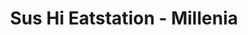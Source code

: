 ---
layout: place
title: "Sus Hi Eatstation - Millenia"
permalink: /florida/orlando/sus-hi-eatstation-millenia.html
stateAbbr: FL
stateName: Florida
cityName: Orlando
seo:
  name: "Sus Hi Eatstation - Millenia"
  type: Restaurant
  links: https://sushieatstation.com/
description: "Looking for sushi in Orlando, Florida? Check out Sus Hi Eatstation - Millenia for a delightful Japanese dining experience. Enjoy a variety of sushi and other..."
place_id: ChIJ4eHsWq1954gR2VL7PDn0PK4
photos:
  - name: >-
      places/ChIJ4eHsWq1954gR2VL7PDn0PK4/photos/AeeoHcKWSNClY0m1z9i2gRkv3PTYvFvKp2gLO9WphS58P4q0upZ8EHp8u-i-cquKFpAvOW-ooRun9VKI3ArTJIW2k2A9LTBDryAuSl4YBJUHPtjju05pfUmwQ2mDyIQ9n94NLuUeUEDDYarjt5HSWI7ZnyrWuP9z_k8XjpVKY4i7SIyUkeSnTjmbgVoURIfYOVgxIpxdhbfFp8q8qwlntZlCwsEzz2Yx0MFVZREkgq8u5f7Da5ZLeCnCx2VmVlSZeujk4b_kW-FpRMC5NWjMYprEMRdfMn_tn4SXVJa4EST74C5bDeOy2WEAnnPa7Ii1Ynsct4SC9UO7mPnhc9nDMccoT70wHZLfFs6-dArnhzjh43KM8iF-WOgioKXLW9exiIFotYYSuFS30u5y17QT7osAyg6_mu0wZtsRhovx6rsFHwXYSJe5
    widthPx: 4032
    heightPx: 3024
    authorAttributions:
      - displayName: Vladimir Polozov
        uri: https://maps.google.com/maps/contrib/105951917824180557523
        photoUri: >-
          https://lh3.googleusercontent.com/a-/ALV-UjXuq-8s9OImX1ftT6v_d8tk9vX3O9bvUVh3cuAopiO0zLC1lfQB=s100-p-k-no-mo
    flagContentUri: >-
      https://www.google.com/local/imagery/report/?cb_client=maps_api_places.places_api&image_key=!1e10!2sCIHM0ogKEICAgIDs8YiY2AE&hl=en-US
    googleMapsUri: >-
      https://www.google.com/maps/place//data=!3m4!1e2!3m2!1sCIHM0ogKEICAgIDs8YiY2AE!2e10!4m2!3m1!1s0x88e77dad5aece1e1:0xae3cf4393cfb52d9
  - name: >-
      places/ChIJ4eHsWq1954gR2VL7PDn0PK4/photos/AeeoHcKSyAV4Zw3nRMYOwJE9bNmFftfE04ITw6zplaE7-ywg1H6ZBwQ81Dx_yWAobVgyyJH96WN-7G-wlnHiFi0Ep2meLj1fV2n8hNXzWpkdKosCzXvcyBLGUiiWmedgp_oJyRDGKMLITaEgNPFEbNpkoRISG9FfPsvsHFqWU6lTfvQezCy8V7iXdXPkcVHQVF5YNzjXnFOx_yvm9ZMYQht-SrTRH9xM7sIikKCwHYDeSUE5XnVXbWfnUqDClBO0nZv218nDDVxcEt-YnWCRoWRi3IOAGgdGEsaCaIYop6GQHtfNew
    widthPx: 1800
    heightPx: 1444
    authorAttributions:
      - displayName: Sus Hi Eatstation - Millenia
        uri: https://maps.google.com/maps/contrib/113787635587763663531
        photoUri: >-
          https://lh3.googleusercontent.com/a-/ALV-UjVg-H1IdJbidlmRFdcs1uEWTI2Ns7z80pCKUC2sqi63jNTytdw=s100-p-k-no-mo
    flagContentUri: >-
      https://www.google.com/local/imagery/report/?cb_client=maps_api_places.places_api&image_key=!1e10!2sAF1QipNKffVuCZ9TgfZM6cHFDcbi95JRixgQuUEU9I_S&hl=en-US
    googleMapsUri: >-
      https://www.google.com/maps/place//data=!3m4!1e2!3m2!1sAF1QipNKffVuCZ9TgfZM6cHFDcbi95JRixgQuUEU9I_S!2e10!4m2!3m1!1s0x88e77dad5aece1e1:0xae3cf4393cfb52d9
  - name: >-
      places/ChIJ4eHsWq1954gR2VL7PDn0PK4/photos/AeeoHcKVa9U7z5eaz7PqUgiVOZzqeGqx1lf5-Nou26530ziOUx7I6A4yBaYAT_2I-DTsxVfqKpKW-lFci9_9QapsO2Amj9agKIN8QobgBSUJi16qQ5s7Y7JYICxsnJWZLexNDftlBwu23fAdfaOqDxfHauIRQtKq8kOrUpcwcKpWq-TB287s4D8M2ZzdzH2tFXc2YMekTVlSK0-qzELPIUUEWBqkztFxSFlCqoJvnm6C18qQWEijT7Jyo5wakLGQNnuETOjoF-s4rsrektzCLaHq_H8ahkux4qfZoyuL4lXO0bPalQ
    widthPx: 2486
    heightPx: 1391
    authorAttributions:
      - displayName: Sus Hi Eatstation - Millenia
        uri: https://maps.google.com/maps/contrib/113787635587763663531
        photoUri: >-
          https://lh3.googleusercontent.com/a-/ALV-UjVg-H1IdJbidlmRFdcs1uEWTI2Ns7z80pCKUC2sqi63jNTytdw=s100-p-k-no-mo
    flagContentUri: >-
      https://www.google.com/local/imagery/report/?cb_client=maps_api_places.places_api&image_key=!1e10!2sAF1QipOuACohxpuF2Iet-gYpehAXoo_ejolZuahC_jSz&hl=en-US
    googleMapsUri: >-
      https://www.google.com/maps/place//data=!3m4!1e2!3m2!1sAF1QipOuACohxpuF2Iet-gYpehAXoo_ejolZuahC_jSz!2e10!4m2!3m1!1s0x88e77dad5aece1e1:0xae3cf4393cfb52d9
  - name: >-
      places/ChIJ4eHsWq1954gR2VL7PDn0PK4/photos/AeeoHcKWBEowEDa0NkpJlveHutt3Wt9biukab6Z-5mkX3e_L59KjLZobfkyeIFm2ejgDyZ5sDl2P5ngCBBHYrKL13rXv-7nLteBZKPkYiHdrkS2YEg1xVT1c5Tg3pBZ1UDxjbY6PXrodujxSScXkps1gtsGprHDF3BzKVHg7G1df-hAQcKXG_9Ge61fqODMk4X6dSg7R8y20EYha5zUiQXfKozTdVzcq7RIkINmnfhg66MXQ3GDf9kThFYw9oh5-h7X58FttOOjSfOHPGHQKhQmLokwgCf3zuHMkECjulN-ID_T48A
    widthPx: 1500
    heightPx: 1500
    authorAttributions:
      - displayName: Sus Hi Eatstation - Millenia
        uri: https://maps.google.com/maps/contrib/113787635587763663531
        photoUri: >-
          https://lh3.googleusercontent.com/a-/ALV-UjVg-H1IdJbidlmRFdcs1uEWTI2Ns7z80pCKUC2sqi63jNTytdw=s100-p-k-no-mo
    flagContentUri: >-
      https://www.google.com/local/imagery/report/?cb_client=maps_api_places.places_api&image_key=!1e10!2sAF1QipPN2iQtCmI7dQ-nKPFv8NYggA2h0_kkaT5TOTTR&hl=en-US
    googleMapsUri: >-
      https://www.google.com/maps/place//data=!3m4!1e2!3m2!1sAF1QipPN2iQtCmI7dQ-nKPFv8NYggA2h0_kkaT5TOTTR!2e10!4m2!3m1!1s0x88e77dad5aece1e1:0xae3cf4393cfb52d9
  - name: >-
      places/ChIJ4eHsWq1954gR2VL7PDn0PK4/photos/AeeoHcKhLzumLMQt4E4GnUD0M22XSb4i1P1XvH3i_y6BkpVTmk_sbK8lAQsMKDRMX8-clcP9F2sDiadHC2DD1hJNoGB7Og9_V7gcQuVFcSrWtwD6pS7tFehdgTmW372nlW7gC3esjhk1uwmpsNOck764BL4GI4F6ezmqRPmhYbq0H3PBb70dtyHWd8TR-oCm8uGWBUoV2BiOK_32n60p75mhDf5hvu2TX9TB06QwIl1NF3sP1n1a5HxY15R9OcrcoxYqZKn8-1PNocTF2fA9TzM1UGaAA1qiyek0PlN8Duk3s_mKgA
    widthPx: 4800
    heightPx: 3200
    authorAttributions:
      - displayName: Sus Hi Eatstation - Millenia
        uri: https://maps.google.com/maps/contrib/113787635587763663531
        photoUri: >-
          https://lh3.googleusercontent.com/a-/ALV-UjVg-H1IdJbidlmRFdcs1uEWTI2Ns7z80pCKUC2sqi63jNTytdw=s100-p-k-no-mo
    flagContentUri: >-
      https://www.google.com/local/imagery/report/?cb_client=maps_api_places.places_api&image_key=!1e10!2sAF1QipOyzThAihEo2dxgJ0S5vO7JvPKo_cRy41zkNNFd&hl=en-US
    googleMapsUri: >-
      https://www.google.com/maps/place//data=!3m4!1e2!3m2!1sAF1QipOyzThAihEo2dxgJ0S5vO7JvPKo_cRy41zkNNFd!2e10!4m2!3m1!1s0x88e77dad5aece1e1:0xae3cf4393cfb52d9
  - name: >-
      places/ChIJ4eHsWq1954gR2VL7PDn0PK4/photos/AeeoHcLayZLpGMGNSdM2jF4oWSF-I3Ns4N8LTJcmZAfEFlHhuENfZo0gDCMjUgKJTTVzRka8RhDKC0hJYRdedle-YVGbfCTQmXQR_OlYcII4gdJl-Gm1XY4m2oJTXe4eDPB6-frV9NI6ObcVITVBSSTH_SHSZKKK3w2p2BVlmhgvKmp0r5RLGKlujk3f4ZweLI2KTI7qrqdB-8P0TSIDKIxQ76pT5C1jyPgExUdi3er2IinFvW_1SXFqnrCNoiZvKi0kbwZkQwMESHTPwI-9IUzg856qwEgXnzhSadwlH68_50kL1g
    widthPx: 3024
    heightPx: 3024
    authorAttributions:
      - displayName: Sus Hi Eatstation - Millenia
        uri: https://maps.google.com/maps/contrib/113787635587763663531
        photoUri: >-
          https://lh3.googleusercontent.com/a-/ALV-UjVg-H1IdJbidlmRFdcs1uEWTI2Ns7z80pCKUC2sqi63jNTytdw=s100-p-k-no-mo
    flagContentUri: >-
      https://www.google.com/local/imagery/report/?cb_client=maps_api_places.places_api&image_key=!1e10!2sAF1QipOT1TX1PRrHClJENZ0HYrkWUV78iwQtcwKwFrOK&hl=en-US
    googleMapsUri: >-
      https://www.google.com/maps/place//data=!3m4!1e2!3m2!1sAF1QipOT1TX1PRrHClJENZ0HYrkWUV78iwQtcwKwFrOK!2e10!4m2!3m1!1s0x88e77dad5aece1e1:0xae3cf4393cfb52d9
  - name: >-
      places/ChIJ4eHsWq1954gR2VL7PDn0PK4/photos/AeeoHcKjQRW5wWJnS79IbQGQ5-52pwuDpTwdzuzKSn2QoeMHdw_vnzdR5tTD08ePqzdsbAHt0lpej--hh41_vr1GaNRwxzzuSAO379dbTiCpTiztKj8RlBEQfIQcgdQ83WYrg5Mf1jHzi55ZPg-9phT4XruEOj-HW6MjUNrCNE46aHa1DO-RtwZ6J555L7KBWszisZlsFTmQuPQGhd4R-oselYAEi5pUx8oFfkqdqyxgzV33Lbz4htESGeBZsE8XN23Nc8gk66_YTKmVHocjtz8U3qwOV0dskXdD_Wi_hOxwKxwMxFlpppd9BRypssDU2xVog1qJrVtrEcxTyNbIf5smIIeylPI71jKomczOwplOHvWuW3DCUKc-E0QKa47UAq4qN4Adgn3kyw3azAU6D1bjWXH-IMvCApQGuUqCgJWYCn8y_Lo
    widthPx: 3600
    heightPx: 4800
    authorAttributions:
      - displayName: Rebecca Swope
        uri: https://maps.google.com/maps/contrib/100079897867273117827
        photoUri: >-
          https://lh3.googleusercontent.com/a/ACg8ocLnLzR41vYjkZKH15w_5ZIACGQSxRMVhnqVHnSCQwA6Rfnrcr4=s100-p-k-no-mo
    flagContentUri: >-
      https://www.google.com/local/imagery/report/?cb_client=maps_api_places.places_api&image_key=!1e10!2sCIHM0ogKEICAgMCg_uWB8AE&hl=en-US
    googleMapsUri: >-
      https://www.google.com/maps/place//data=!3m4!1e2!3m2!1sCIHM0ogKEICAgMCg_uWB8AE!2e10!4m2!3m1!1s0x88e77dad5aece1e1:0xae3cf4393cfb52d9
  - name: >-
      places/ChIJ4eHsWq1954gR2VL7PDn0PK4/photos/AeeoHcJzOtuPYOZmd5SUvHjHmKp7y_Iv3TshijoV1RuTSZc3GmHxWE1wn55OmA5jHXzagZ8iF1hFO8Dt4Kb-a-h1qFP59oq2kt1tMZJ-bH7uLXdwZBpMgAJR1nbNV9G89jgKYAeBZ9IlpL-icXg6AT8LcqbuW83km5Ol8sDktw1rkDTziIACkusOtWOeOH9yt3EgdxMixbZItzvY_O8UBKslFEFtRru1C0x-5YyUJJ0q7nksUMc8z7gB_62LRIhWi7feVywTID0Cw8Ir36XY05yhOC5JdKKxOMIDlhIvUSeBtTMGUQqCWlADQRsVU6VjBTQGYiH03xyGF0dNMJXPU8AZVqVs4uiSMUzlmsqTv6ZfJmIMMgrhW4BtidEawkky8iJ7drSnuel8DbKHUqwaNF9gKxxgrEBH4HVsd6UYZizbbCKGMCI
    widthPx: 4032
    heightPx: 3024
    authorAttributions:
      - displayName: John Martinez
        uri: https://maps.google.com/maps/contrib/100933673371759727016
        photoUri: >-
          https://lh3.googleusercontent.com/a-/ALV-UjWpaLbOi92OVvQ4jK1FtZciRTIhWAGq49aXf7c1AdxtucYF6sw=s100-p-k-no-mo
    flagContentUri: >-
      https://www.google.com/local/imagery/report/?cb_client=maps_api_places.places_api&image_key=!1e10!2sCIHM0ogKEICAgICH3Nr1kwE&hl=en-US
    googleMapsUri: >-
      https://www.google.com/maps/place//data=!3m4!1e2!3m2!1sCIHM0ogKEICAgICH3Nr1kwE!2e10!4m2!3m1!1s0x88e77dad5aece1e1:0xae3cf4393cfb52d9
  - name: >-
      places/ChIJ4eHsWq1954gR2VL7PDn0PK4/photos/AeeoHcKwGtJhL-QS3DosaTI0eyNPw2Hr_x0hAxpEifnwSxZ4CYvOSrD-EkVAOEOJIizhkFvARIhZYUirXWdpTfmarEOgm6_rxP7Y6sTuv-C31n_6gp9VY2j52CmXVfIqU1TMVGP6IMyKHdMH6DfFjJfUlZpj5MMU_yqOmToOy6tf6eWv3p77a-2AMRFK1wWHYXmIs7XWD7K8jK2uPi0FLSDqidwMS51dNk0lpK2yMGQFfH0U3MX5SxFcw_xSlv1LRKOEUQ40oMuXK7pH18yWBt6AFmp-xRfmgRur25sei_YgtUIv75IaX1j6btEBCk_LXy_VANP9_dh2UJN5wVxWlYs2XudQMT1zLSiYUgl4LXxgkyLKALFPbV8QHgOtPtVZAkYDSnSt4BdVTTiCB8P0BmYXxNqiL2bgzTRJRGzL2q-Dt6Ebnw
    widthPx: 3024
    heightPx: 4032
    authorAttributions:
      - displayName: David Castro
        uri: https://maps.google.com/maps/contrib/113162809136987801785
        photoUri: >-
          https://lh3.googleusercontent.com/a-/ALV-UjW4SJQ53zS2PsVvoQq7_aIfGyNz2uisCX7zwNSQV8F-6FKGAXG6=s100-p-k-no-mo
    flagContentUri: >-
      https://www.google.com/local/imagery/report/?cb_client=maps_api_places.places_api&image_key=!1e10!2sCIHM0ogKEICAgID7mZv4fQ&hl=en-US
    googleMapsUri: >-
      https://www.google.com/maps/place//data=!3m4!1e2!3m2!1sCIHM0ogKEICAgID7mZv4fQ!2e10!4m2!3m1!1s0x88e77dad5aece1e1:0xae3cf4393cfb52d9
  - name: >-
      places/ChIJ4eHsWq1954gR2VL7PDn0PK4/photos/AeeoHcIT9ryqivMHFUA4RNmTSDjuAevqUF8ritnjGyuWrR7BiLmv3Rv39DtOvNpUsRv2oOhw8CiJM5jzTmx5-iyWNQyTiR7ECHFcuA4VqpgYwuG95aAj4zAPqhTmPHnj-X90mU_5VGYSW8Zu2BmtUwNGyj8rbEYt226-_lxtQLj-ouj06DGt-FgKFU8_LzTE7xZEq7VxlR-DMv4ZtK4orK3UrVQumdlG9yq_uBaVf5O3i18COhoi-pC2XaEUAvcFthnmAHP5D-r5MisdriCQsEMyFKBrbVzLXHoJtbiWbylt0L1MCbCHOB-oIIfTuqKDffL7jH0EqckvDfyTRXrwX64PbjzB2-Zh863IVlAvPtRiYg9YTEmgYCsv7B70yt1C0ciW4CVbgcNK1h-ZgziMHzkzY4yt0RYZF3RzAWXtiLWdKAW79R-w
    widthPx: 3024
    heightPx: 4032
    authorAttributions:
      - displayName: Lidia Jones
        uri: https://maps.google.com/maps/contrib/111662513397218504538
        photoUri: >-
          https://lh3.googleusercontent.com/a-/ALV-UjVspJ4KUCnhVuVeEH87XRb5CiEN0h7edL1_Emr8ryN6sgpcPrs1=s100-p-k-no-mo
    flagContentUri: >-
      https://www.google.com/local/imagery/report/?cb_client=maps_api_places.places_api&image_key=!1e10!2sCIHM0ogKEICAgIDplvqC4AE&hl=en-US
    googleMapsUri: >-
      https://www.google.com/maps/place//data=!3m4!1e2!3m2!1sCIHM0ogKEICAgIDplvqC4AE!2e10!4m2!3m1!1s0x88e77dad5aece1e1:0xae3cf4393cfb52d9
address: '4693 Gardens Park Blvd #105, Orlando, FL 32839, USA'
street: '4693 Gardens Park Blvd #105'
city: Orlando
state: FL
zip: '32839'
country: USA
neighborhood: Southwest Orlando
latitude: '28.494598'
longitude: '-81.423706'
accessibility_options:
  wheelchairAccessibleParking: true
  wheelchairAccessibleEntrance: true
  wheelchairAccessibleRestroom: true
  wheelchairAccessibleSeating: true
business_status: OPERATIONAL
name: Sus Hi Eatstation - Millenia
google_maps_links:
  directionsUri: >-
    https://www.google.com/maps/dir//''/data=!4m7!4m6!1m1!4e2!1m2!1m1!1s0x88e77dad5aece1e1:0xae3cf4393cfb52d9!3e0
  placeUri: https://maps.google.com/?cid=12555178387875517145
  writeAReviewUri: >-
    https://www.google.com/maps/place//data=!4m3!3m2!1s0x88e77dad5aece1e1:0xae3cf4393cfb52d9!12e1
  reviewsUri: >-
    https://www.google.com/maps/place//data=!4m4!3m3!1s0x88e77dad5aece1e1:0xae3cf4393cfb52d9!9m1!1b1
  photosUri: >-
    https://www.google.com/maps/place//data=!4m3!3m2!1s0x88e77dad5aece1e1:0xae3cf4393cfb52d9!10e5
primary_type: Sushi Restaurant
opening_hours:
  regular: null
  current: null
secondary_opening_hours:
  regular:
    weekdayDescriptions: null
    type: null
  current:
    weekdayDescriptions: null
    type: null
phone: (407) 237-7160
price_level: PRICE_LEVEL_MODERATE
price_range: $10 &ndash; $20
rating: '4.2'
rating_count: 1085
website: https://sushieatstation.com/
reviews:
  - name: >-
      places/ChIJ4eHsWq1954gR2VL7PDn0PK4/reviews/ChdDSUhNMG9nS0VJQ0FnTUNnZ2NfQTFBRRAB
    relativePublishTimeDescription: a month ago
    rating: 3
    text:
      text: >-
        This place is cute! We ordered through the self-service kiosk and the
        food took a while to be ready, to be fair they were very busy. The food
        was great!! Only issue was that the food area where they make things was
        very messy and dirty, didn’t seem like they keep it clean throughout the
        day and that worried me because of the raw fish that stays there…. Other
        than that everything else was fine. OMG the tempura burrito thing was
        AMAZING.
      languageCode: en
    originalText:
      text: >-
        This place is cute! We ordered through the self-service kiosk and the
        food took a while to be ready, to be fair they were very busy. The food
        was great!! Only issue was that the food area where they make things was
        very messy and dirty, didn’t seem like they keep it clean throughout the
        day and that worried me because of the raw fish that stays there…. Other
        than that everything else was fine. OMG the tempura burrito thing was
        AMAZING.
      languageCode: en
    authorAttribution:
      displayName: Luisa
      uri: https://www.google.com/maps/contrib/108257472205753857641/reviews
      photoUri: >-
        https://lh3.googleusercontent.com/a-/ALV-UjXys-i5jNftylOu0N7_IXHAPrjdQ_KnvuUv_B-GOz5X4UTPTO9I=s128-c0x00000000-cc-rp-mo-ba2
    publishTime: '2025-02-17T21:40:40.096318Z'
    flagContentUri: >-
      https://www.google.com/local/review/rap/report?postId=ChdDSUhNMG9nS0VJQ0FnTUNnZ2NfQTFBRRAB&d=17924085&t=1
    googleMapsUri: >-
      https://www.google.com/maps/reviews/data=!4m6!14m5!1m4!2m3!1sChdDSUhNMG9nS0VJQ0FnTUNnZ2NfQTFBRRAB!2m1!1s0x88e77dad5aece1e1:0xae3cf4393cfb52d9
  - name: >-
      places/ChIJ4eHsWq1954gR2VL7PDn0PK4/reviews/ChZDSUhNMG9nS0VJQ0FnTUNnX3VXQk1BEAE
    relativePublishTimeDescription: a month ago
    rating: 1
    text:
      text: >-
        I was extremely excited to try this place, I ordered a miso soup and a
        Fry me a river burrito.


        Unfortunately, I did not receive the miso soup.

        The burrito was extremely underwhelming, extremely. I know most foods
        don’t look like the promotional photos, but in this case I was supposed
        to receive salmon and tuna based on the description. I received I kid
        you not, 2 pieces of tuna across both half's of the burrito, also didn’t
        include avocado and a couple other ingredients as well.


        I consumed one half hoping that there was more protein within it but
        nope just one piece of tuna, extremely disappointed with everything
        overall :(
      languageCode: en
    originalText:
      text: >-
        I was extremely excited to try this place, I ordered a miso soup and a
        Fry me a river burrito.


        Unfortunately, I did not receive the miso soup.

        The burrito was extremely underwhelming, extremely. I know most foods
        don’t look like the promotional photos, but in this case I was supposed
        to receive salmon and tuna based on the description. I received I kid
        you not, 2 pieces of tuna across both half's of the burrito, also didn’t
        include avocado and a couple other ingredients as well.


        I consumed one half hoping that there was more protein within it but
        nope just one piece of tuna, extremely disappointed with everything
        overall :(
      languageCode: en
    authorAttribution:
      displayName: Rebecca Swope
      uri: https://www.google.com/maps/contrib/100079897867273117827/reviews
      photoUri: >-
        https://lh3.googleusercontent.com/a/ACg8ocLnLzR41vYjkZKH15w_5ZIACGQSxRMVhnqVHnSCQwA6Rfnrcr4=s128-c0x00000000-cc-rp-mo-ba2
    publishTime: '2025-02-17T21:27:43.252250Z'
    flagContentUri: >-
      https://www.google.com/local/review/rap/report?postId=ChZDSUhNMG9nS0VJQ0FnTUNnX3VXQk1BEAE&d=17924085&t=1
    googleMapsUri: >-
      https://www.google.com/maps/reviews/data=!4m6!14m5!1m4!2m3!1sChZDSUhNMG9nS0VJQ0FnTUNnX3VXQk1BEAE!2m1!1s0x88e77dad5aece1e1:0xae3cf4393cfb52d9
  - name: >-
      places/ChIJ4eHsWq1954gR2VL7PDn0PK4/reviews/ChZDSUhNMG9nS0VJQ0FnTURJNkx1TVZREAE
    relativePublishTimeDescription: a week ago
    rating: 2
    text:
      text: >-
        The food is absolutely delicious, no doubt about it. However, the
        service was terrible. There was a woman at the register with long hair
        and an unfriendly expression who treated us with a lot of attitude. We
        chose to pay our $47 bill in cash, and without even checking, she
        immediately said she didn’t have change. My wife politely asked her to
        check the register, and guess what? She did have change — she just
        didn’t want to do her job.


        The place was also dirty, with glass surfaces clearly neglected and
        unclean. It’s obvious that this restaurant is in desperate need of a
        good manager. Such a shame, because the food really is wonderful.
      languageCode: en
    originalText:
      text: >-
        The food is absolutely delicious, no doubt about it. However, the
        service was terrible. There was a woman at the register with long hair
        and an unfriendly expression who treated us with a lot of attitude. We
        chose to pay our $47 bill in cash, and without even checking, she
        immediately said she didn’t have change. My wife politely asked her to
        check the register, and guess what? She did have change — she just
        didn’t want to do her job.


        The place was also dirty, with glass surfaces clearly neglected and
        unclean. It’s obvious that this restaurant is in desperate need of a
        good manager. Such a shame, because the food really is wonderful.
      languageCode: en
    authorAttribution:
      displayName: Lucas Viana Aquati
      uri: https://www.google.com/maps/contrib/110481727605904493810/reviews
      photoUri: >-
        https://lh3.googleusercontent.com/a-/ALV-UjU9y9PIeZYuZ01S0iUy0Ted8YJHCfLrMLqnmlI6qU5q10PNYqcJIg=s128-c0x00000000-cc-rp-mo
    publishTime: '2025-04-06T19:12:43.508373Z'
    flagContentUri: >-
      https://www.google.com/local/review/rap/report?postId=ChZDSUhNMG9nS0VJQ0FnTURJNkx1TVZREAE&d=17924085&t=1
    googleMapsUri: >-
      https://www.google.com/maps/reviews/data=!4m6!14m5!1m4!2m3!1sChZDSUhNMG9nS0VJQ0FnTURJNkx1TVZREAE!2m1!1s0x88e77dad5aece1e1:0xae3cf4393cfb52d9
  - name: >-
      places/ChIJ4eHsWq1954gR2VL7PDn0PK4/reviews/ChdDSUhNMG9nS0VJQ0FnSUNIM05yMXd3RRAB
    relativePublishTimeDescription: 7 months ago
    rating: 5
    text:
      text: >-
        All food has been delicious!


        Don’t miss trying the loaded rice tots!  Amazing!


        My burrito was soooo good!  All food made fresh to order so skip if you
        are in a hurry, or order ahead!


        The ingredient options are extensive!  You will not be disappointed!
      languageCode: en
    originalText:
      text: >-
        All food has been delicious!


        Don’t miss trying the loaded rice tots!  Amazing!


        My burrito was soooo good!  All food made fresh to order so skip if you
        are in a hurry, or order ahead!


        The ingredient options are extensive!  You will not be disappointed!
      languageCode: en
    authorAttribution:
      displayName: John Martinez
      uri: https://www.google.com/maps/contrib/100933673371759727016/reviews
      photoUri: >-
        https://lh3.googleusercontent.com/a-/ALV-UjWpaLbOi92OVvQ4jK1FtZciRTIhWAGq49aXf7c1AdxtucYF6sw=s128-c0x00000000-cc-rp-mo-ba7
    publishTime: '2024-09-02T11:05:36.292011Z'
    flagContentUri: >-
      https://www.google.com/local/review/rap/report?postId=ChdDSUhNMG9nS0VJQ0FnSUNIM05yMXd3RRAB&d=17924085&t=1
    googleMapsUri: >-
      https://www.google.com/maps/reviews/data=!4m6!14m5!1m4!2m3!1sChdDSUhNMG9nS0VJQ0FnSUNIM05yMXd3RRAB!2m1!1s0x88e77dad5aece1e1:0xae3cf4393cfb52d9
  - name: >-
      places/ChIJ4eHsWq1954gR2VL7PDn0PK4/reviews/ChZDSUhNMG9nS0VJQ0FnSUNYOUl2eEZBEAE
    relativePublishTimeDescription: 6 months ago
    rating: 1
    text:
      text: >-
        The rice wasn't cooked all the way.. it was hard and almost inedible.  I
        asked for the sauces to be on the side and they didnt give any let alone
        on top of the dish.  Unfortunately i took it to go so returning it wasnt
        feasible.  I powered through it and mow my gums are sore.  Service was
        ok, more of a self service type environment where you pay at a kiosk so
        it can take a long time depending on who's at the kiosk.. feels like
        waiting at an ATM.   Atmosphere is ok however not a good setup for a
        line of 6 ppl where your standing next to other people's tables.  Place
        is meh.
      languageCode: en
    originalText:
      text: >-
        The rice wasn't cooked all the way.. it was hard and almost inedible.  I
        asked for the sauces to be on the side and they didnt give any let alone
        on top of the dish.  Unfortunately i took it to go so returning it wasnt
        feasible.  I powered through it and mow my gums are sore.  Service was
        ok, more of a self service type environment where you pay at a kiosk so
        it can take a long time depending on who's at the kiosk.. feels like
        waiting at an ATM.   Atmosphere is ok however not a good setup for a
        line of 6 ppl where your standing next to other people's tables.  Place
        is meh.
      languageCode: en
    authorAttribution:
      displayName: Joe Lee
      uri: https://www.google.com/maps/contrib/100467954494198014913/reviews
      photoUri: >-
        https://lh3.googleusercontent.com/a-/ALV-UjWs69eDj2NujUIZXfOMI2sbfxJz85k_VAXsC2rqFlzf08NGQDhe=s128-c0x00000000-cc-rp-mo-ba5
    publishTime: '2024-10-13T20:08:17.002492Z'
    flagContentUri: >-
      https://www.google.com/local/review/rap/report?postId=ChZDSUhNMG9nS0VJQ0FnSUNYOUl2eEZBEAE&d=17924085&t=1
    googleMapsUri: >-
      https://www.google.com/maps/reviews/data=!4m6!14m5!1m4!2m3!1sChZDSUhNMG9nS0VJQ0FnSUNYOUl2eEZBEAE!2m1!1s0x88e77dad5aece1e1:0xae3cf4393cfb52d9
parking_options:
  freeParkingLot: true
payment_options:
  acceptsCreditCards: true
  acceptsDebitCards: true
  acceptsCashOnly: false
  acceptsNfc: true
allow_dogs: null
curbside_pickup: false
delivery: true
dine_in: true
good_for_children: true
good_for_groups: true
good_for_sports: false
live_music: false
menu_for_children: true
outdoor_seating: false
reservable: false
restroom: true
serves_beer: false
serves_breakfast: false
serves_brunch: false
serves_cocktails: false
serves_coffee: false
serves_dinner: true
serves_dessert: true
serves_lunch: true
serves_vegetarian_food: true
serves_wine: false
takeout: true
summary: null

---